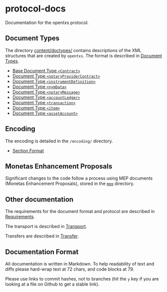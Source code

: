 # protocol-docs

Documentation for the opentxs protocol.

## Document Types

The directory [content/doctypes/](content/doctypes/) contains descriptions of
the XML structures that are created by `opentxs`. The format is described in
[Document Types](content/DocumentTypes.md).

* [Base Document Type `<Contract>`](content/doctypes/contract.md)
* [Document Type `<notaryProviderContract>`](content/doctypes/notaryProviderContract.md)
* [Document Type `<instrumentDefinition>`](content/doctypes/instrumentDefinition.md)
* [Document Type `<nymData>`](content/doctypes/nymData.md)
* [Document Type `<notaryMessage>`](content/doctypes/notaryMessage.md)
* [Document Type `<accountLedger>`](content/doctypes/accountLedger.md)
* [Document Type `<transaction>`](content/doctypes/transaction.md)
* [Document Type `<item>`](content/doctypes/item.md)
* [Document Type `<assetAccount>`](content/doctypes/assetAccount.md)

## Encoding

The encoding is detailed in the `/encoding/` directory.

* [Section Format](content/encoding/SectionFormat.md)

## Monetas Enhancement Proposals

Significant changes to the code follow a process using MEP documents
(Monetas Enhancement Proposals), stored in the [`mep`](content/mep/)
directory.

## Other documentation

The requirements for the document format and protocol are described in
[Requirements](content/Requirements.md).

The transport is described in [Transport](content/Transport.md).

Transfers are described in [Transfer](content/Transfer.md).

## Documentation Format

All documentation is written in Markdown. To help readability of text and diffs
please hard-wrap text at 72 chars, and code blocks at 79.

Please use links to commit hashes, not to branches (hit the `y` key if you are
looking at a file on Github to get a stable link).
